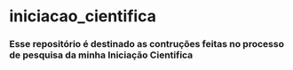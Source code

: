 # iniciacao_cientifica

### Esse repositório é destinado as contruções feitas no processo de pesquisa da minha Iniciação Cientifica
